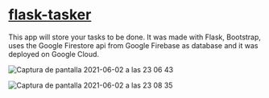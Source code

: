 # [flask-tasker](https://flasktasker.oa.r.appspot.com/)
This app will store your tasks to be done. It was made with Flask, Bootstrap, uses the Google Firestore api from Google Firebase as database and 
it was deployed on Google Cloud.


![Captura de pantalla 2021-06-02 a las 23 06 43](https://user-images.githubusercontent.com/31089339/120559053-a0b20f00-c400-11eb-8d15-f55c8f3fcdfc.png)

![Captura de pantalla 2021-06-02 a las 23 08 35](https://user-images.githubusercontent.com/31089339/120559079-ab6ca400-c400-11eb-8722-52dc9789ac8d.png)
